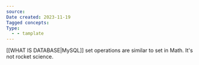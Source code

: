 ```yaml
---
source: 
Date created: 2023-11-19
Tagged concepts: 
Type:
  - - tamplate
---
```

[[WHAT IS DATABASE|MySQL]] set operations are similar to  set in Math. It's not rocket science.